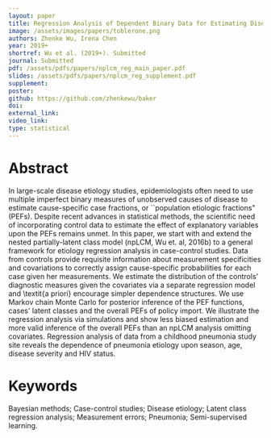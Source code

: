 ```yaml
---
layout: paper
title: Regression Analysis of Dependent Binary Data for Estimating Disease Etiology from Case-Control Studies
image: /assets/images/papers/toblerone.png
authors: Zhenke Wu, Irena Chen
year: 2019+
shortref: Wu et al. (2019+). Submitted
journal: Submitted
pdf: /assets/pdfs/papers/nplcm_reg_main_paper.pdf
slides: /assets/pdfs/papers/nplcm_reg_supplement.pdf
supplement:  
poster: 
github: https://github.com/zhenkewu/baker
doi: 
external_link: 
video_link: 
type: statistical
---
```


# Abstract

In large-scale disease etiology studies, epidemiologists often need to use multiple imperfect binary measures of unobserved causes of disease to estimate cause-specific case fractions, or ``population etiologic fractions" (PEFs). Despite recent advances in statistical methods, the scientific need of incorporating control data to estimate the effect of explanatory variables upon the PEFs remains unmet. In this paper, we start with and extend the nested partially-latent class model (npLCM, Wu et. al, 2016b) to a general framework for etiology regression analysis in case-control studies. Data from controls provide requisite information about measurement specificities and covariations to correctly assign cause-specific probabilities for each case given her measurements. We estimate the distribution of the controls' diagnostic measures given the covariates via a separate regression model and \textit{a priori} encourage simpler dependence structures. We use Markov chain Monte Carlo for posterior inference of the PEF functions, cases' latent classes and the overall PEFs of policy import. We illustrate the regression analysis via simulations and show less biased estimation and more valid inference of the overall PEFs than an npLCM analysis omitting covariates. Regression analysis of data from a childhood pneumonia study site reveals the dependence of pneumonia etiology upon season, age, disease severity and HIV status.



# Keywords

Bayesian methods; Case-control studies; Disease etiology; Latent class regression analysis; Measurement errors; Pneumonia; Semi-supervised learning.
